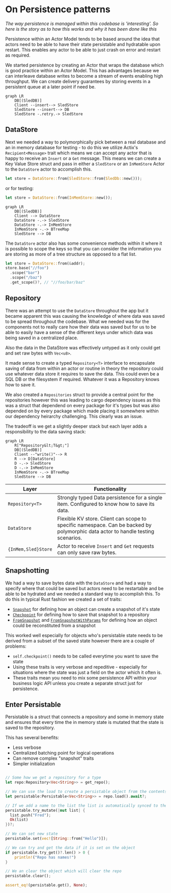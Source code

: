 # On Persistence patterns

_The way persistence is managed within this codebase is 'interesting'. So here is the story as to how this works and why it has been done like this_

Persistence within an Actor Model tends to be based around the idea that actors need to be able to have their state persistable and hydratable upon restart. This enables any actor to be able to just crash on error and restart as required.

We started persistence by creating an Actor that wraps the database which is good practice within an Actor Model. This has advantages because we can interleave database writes to become a stream of events enabling high throughput. We can create delivery guarantees by storing events in a persistent queue at a later point if need be.

```mermaid
graph LR
    DB[(SledDB)]
    Client --insert--> SledStore
    SledStore --insert--> DB
    SledStore -.retry.-> SledStore
```

## DataStore

Next we needed a way to polymorphically pick between a real database and an in memory database for testing - to do this we utilize Actix's `Recipient<Message>` trait which means we can accept any actor that is happy to receive an `Insert` or a `Get` message. This means we can create a Key Value Store struct and pass in either a `SledStore` or an `InMemStore` Actor to the `DataStore` actor to accomplish this.

```rust
let store = DataStore::from(SledStore::from(SledDb::new()));
```

or for testing:

```rust
let store = DataStore::from(InMemStore::new());
```

```mermaid
graph LR
    DB[(SledDB)]
    Client --> DataStore
    DataStore -.-> SledStore
    DataStore -.-> InMemStore
    InMemStore -.-> BTreeMap
    SledStore --> DB
```

The `DataStore` actor also has some convenience methods within it where it is possible to scope the keys so that you can consider the information you are storing as more of a tree structure as opposed to a flat list.

```rust
let store = DataStore::from(&addr);
store.base("//foo")
  .scope("bar")
  .scope("/baz")
  .get_scope()?, // "//foo/bar/baz"
```

## Repository

There was an attempt to use the `DataStore` throughout the app but it became apparent this was causing the knowledge of where data was saved to be spread throughout the codebase. What we needed was for the components not to really care how their data was saved but for us to be able to easily have a sense of the different keys under which data was being saved in a centralized place.

Also the data in the DataStore was effectively untyped as it only could get and set raw bytes with `Vec<u8>`.

It made sense to create a typed `Repository<T>` interface to encapsulate saving of data from within an actor or routine in theory the repository could use whatever data store it requires to save the data. This could even be a SQL DB or the filesystem if required. Whatever it was a Repository knows how to save it.

We also created a `Repositories` struct to provide a central point for the repositories however this was leading to cargo dependency issues as this was a struct that dependend on every package for it's types but was also depended on by every package which made placing it somewhere within our dependency heirarchy challenging. This clearly was an issue.

The tradeoff is we get a slightly deeper stack but each layer adds a responsibility to the data saving stack:

```mermaid
graph LR
    R["Repository&lt;T&gt;"]
    DB[(SledDB)]
    Client --"write()"--> R
    R --> D[DataStore]
    D -.-> SledStore
    D -.-> InMemStore
    InMemStore -.-> BTreeMap
    SledStore --> DB
```

| Layer               | Functionality                                                                                                          |
| ------------------- | ---------------------------------------------------------------------------------------------------------------------- |
| `Repository<T>`     | Strongly typed Data persistence for a single item. Configured to know how to save its data.                                              |
| `DataStore`         | Flexible KV store. Client can scope to specific namespace. Can be backed by polymorphic data actor to handle testing scenarios. |
| `{InMem,Sled}Store` | Actor to receive `Insert` and `Get` requests can only save raw bytes.                                                  |

## Snapshotting

We had a way to save bytes data with the `DataStore` and had a way to specify where that could be saved but actors need to be restartable and be able to be hydrated and we needed a standard way to accomplish this. To do this in typical Rust fashion we created a set of traits:

- [`Snapshot`](https://github.com/gnosisguild/enclave/blob/main/packages/ciphernode/data/src/snapshot.rs) for defining how an object can create a snapshot of it's state
- [`Checkpoint`](https://github.com/gnosisguild/enclave/blob/main/packages/ciphernode/data/src/snapshot.rs) for defining how to save that snapshot to a repository
- [`FromSnapshot`](https://github.com/gnosisguild/enclave/blob/main/packages/ciphernode/data/src/snapshot.rs) and [`FromSnapshotWithParams`](https://github.com/gnosisguild/enclave/blob/main/packages/ciphernode/data/src/snapshot.rs) for defining how an object could be reconstituted from a snapshot

This worked well especially for objects who's persistable state needs to be derived from a subset of the saved state however there are a couple of problems:

- `self.checkpoint()` needs to be called everytime you want to save the state
- Using these traits is very verbose and repeditive - especially for situations where the state was just a field on the actor which it often is.
- These traits mean you need to mix some persistence API within your business logic API unless you create a separate struct just for persistence.

## Enter Persistable

Persistable is a struct that connects a repository and some in memory state and ensures that every time the in memory state is mutated that the state is saved to the repository.

This has several benefits:

- Less verbose
- Centralized batching point for logical operations
- Can remove complex "snapshot" traits
- Simpler initialization

```rust

// Some how we get a repository for a type
let repo:Repository<Vec<String>> = get_repo();

// We can use the load to create a persistable object from the contents of the persistance layer that the repository encapsulates
let persistable:Persistable<Vec<String>> = repo.load().await?;

// If we add a name to the list the list is automatically synced to the database
persistable.try_mutate(|mut list| {
  list.push("Fred");
  Ok(list)
})?;

// We can set new state
persistable.set(vec![String::from("Hello")]);

// We can try and get the data if it is set on the object
if persistable.try_get()?.len() > 0 {
    println!("Repo has names!")
}

// We an clear the object which will clear the repo
persistable.clear();

assert_eq!(persistable.get(), None);
```

